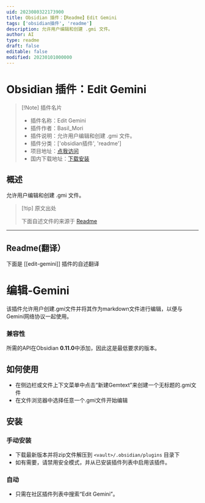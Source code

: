 ```yaml
---
uid: 2023080322173900
title: Obsidian 插件：【Readme】Edit Gemini
tags: ['obsidian插件', 'readme']
description: 允许用户编辑和创建 .gmi 文件。
author: AI
type: readme
draft: false
editable: false
modified: 20230101000000
---
```


# Obsidian 插件：Edit Gemini

> [!Note] 插件名片
> - 插件名称：Edit Gemini
> - 插件作者：Basil_Mori
> - 插件说明：允许用户编辑和创建 .gmi 文件。
> - 插件分类：['obsidian插件', 'readme']
> - 项目地址：[点我访问](https://github.com/Basil-Mori/obsidian-edit-gemini)
> - 国内下载地址：[下载安装](https://pkmer.cn/products/plugin/pluginMarket/?edit-gemini)

## 概述

允许用户编辑和创建 .gmi 文件。



> [!tip] 原文出处
> 
>下面自述文件的来源于 [Readme](https://ghproxy.net/https://raw.githubusercontent.com/Basil-Mori/obsidian-edit-gemini/master/README.md)
> 

---

## Readme(翻译）

下面是 [[edit-gemini]] 插件的自述翻译


# 编辑-Gemini

该插件允许用户创建.gmi文件并将其作为markdown文件进行编辑，以便与Gemini网络协议一起使用。

### 兼容性
所需的API在Obsidian **0.11.0**中添加，因此这是最低要求的版本。

## 如何使用
- 在侧边栏或文件上下文菜单中点击“新建Gemtext”来创建一个无标题的.gmi文件
- 在文件浏览器中选择任意一个.gmi文件开始编辑

## 安装

### 手动安装
- 下载最新版本并将zip文件解压到 `<vault>/.obsidian/plugins` 目录下
- 如有需要，请禁用安全模式，并从已安装插件列表中启用该插件。

### 自动
- 只需在社区插件列表中搜索“Edit Gemini”。



